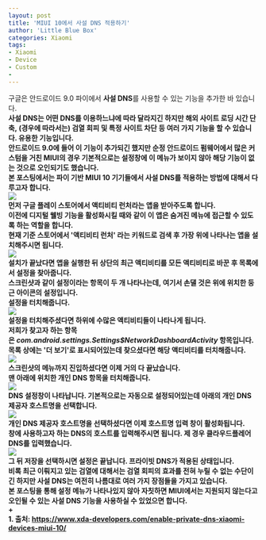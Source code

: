 ```yaml
---
layout: post
title: 'MIUI 10에서 사설 DNS 적용하기'
author: 'Little Blue Box'
categories: Xiaomi
tags:
- Xiaomi
- Device
- Custom
- 
---
```



<script> location.href='https://cafe.naver.com/develoid/857169' ; </script>

<div><div><div><div>구글은 안드로이드 9.0 파이에서&nbsp;<b>사설 DNS</b>를 사용할 수 있는 기능을 추가한 바 있습니다.</div><div><b></div><div>사설 DNS는 어떤 DNS를 이용하느냐에 따라 달라지긴 하지만&nbsp;<b>해외 사이트 로딩 시간 단축</b>,&nbsp;<b>(경우에 따라서는) 검열 회피 및 특정 사이트 차단</b>&nbsp;등 여러 가지 기능을 할 수 있습니다. 유용한 기능입니다.</div><div><b></div><div>안드로이드 9.0에 들어 이 기능이 추가되긴 했지만&nbsp;<b>순정 안드로이드 펌웨어에서 많은 커스텀을 거친 MIUI의 경우 기본적으로는 설정창에 이 메뉴가 보이지 않아 해당 기능이 없는 것으로 오인되기도 했습니다</b>.</div><div><b></div><div>본 포스팅에서는&nbsp;<b>파이 기반 MIUI 10 기기들에서 사설 DNS를 적용하는 방법</b>에 대해서 다루고자 합니다.</div><div><b></div><div><img src="https://cafeptthumb-phinf.pstatic.net/MjAxOTAzMTBfMjYx/MDAxNTUyMjIyMTY2MDkw.89qsN-qx-47N8q5QW3TSoNXl1yee9IGB3E7xWZI5W4Ug.bW2zfoUr1V5mmG0av0D4p0vVpcebykQEsP8orvZ2T_sg.PNG.samsani/Screenshot_2019-03-10-21-11-14-913_com.android.vending.png?type=w740"><b></div><div><b></div><div>먼저 구글 플레이 스토어에서&nbsp;<b>액티비티 런처</b>라는 앱을 받아주도록 합니다.</div><div><b></div><div>이전에 디지털 웰빙 기능을 활성화시킬 때와 같이 이 앱은 숨겨진 메뉴에 접근할 수 있도록 하는 역할을 합니다.</div><div><b></div><div><b>현재 기준 스토어에서 '액티비티 런처' 라는 키워드로 검색 후 가장 위에 나타나는 앱을 설치해주시면 됩니다</b>.</div></div></div><div><div><b></div><div><img src="https://cafeptthumb-phinf.pstatic.net/MjAxOTAzMTBfMTg0/MDAxNTUyMjIyMTgyMjE4.jXS-lQhFXoYhVGxx9pSVDYndn3TSi8BXIrln3kcYIFQg.6pkmnM_BznGiOpq1g0fGNk9sOpbUxn1nL6ERjHtbbdIg.PNG.samsani/Screenshot_2019-03-10-21-13-03-139_de.szalkowski.activitylauncher.png?type=w740"><b></div><div><b></div><div>설치가 끝났다면 앱을 실행한 뒤 상단의 최근 액티비티를 모든 액티비티로 바꾼 후 목록에서 설정을 찾아줍니다.</div><div><b></div><div>스크린샷과 같이 설정이라는 항목이 두 개 나타나는데,&nbsp;<b>여기서 손댈 것은 위에 위치한 둥근 아이콘의 설정입니다</b>.</div><div><b></div><div><b>설정을 터치해줍니다</b>.</div><div><b></div><div><img src="https://cafeptthumb-phinf.pstatic.net/MjAxOTAzMTBfMjI1/MDAxNTUyMjIyMjAwNzg4.NNotdIm3lQSdEnDt3Sj8axInCzH64JFkivtPJqM9fT8g.zT5L0GRQ91swv1Qv2t74uVQfkpHgzA1VJ3JtuvfTchcg.PNG.samsani/Screenshot_2019-03-10-21-13-47-749_de.szalkowski.activitylauncher.png?type=w740"><b></div><div><b></div><div>설정을 터치해주셨다면 하위에 수많은 액티비티들이 나타나게 됩니다.</div><div><b></div><div>저희가 찾고자 하는 항목은&nbsp;<b><i>com.android.settings.Settings$NetworkDashboardActivity</i></b>&nbsp;항목입니다.</div><div><b></div><div>목록 상에는 '<b>더 보기</b>'로 표시되어있는데 찾으셨다면&nbsp;<b>해당 액티비티를 터치해줍니다</b>.</div><div><b></div><div><img src="https://cafeptthumb-phinf.pstatic.net/MjAxOTAzMTBfMTk5/MDAxNTUyMjIyMjc1Mzk2.6WwhiZ9oCbZ7fQKuM4wPA-gbDbN3XsI4NB1Xv_-KYm0g.m1imHHCtjxQpyKvGwoQWLoOS5oXNZe8hPbCHbVBMWRsg.PNG.samsani/Screenshot_2019-03-10-21-14-44-991_com.android.settings.png?type=w740"><b></div><div><b></div><div>스크린샷의 메뉴까지 진입하셨다면 이제 거의 다 끝났습니다.</div><div><b></div><div>맨 아래에 위치한&nbsp;<b>개인 DNS 항목을 터치해줍니다</b>.</div><div><b></div><div><img src="https://cafeptthumb-phinf.pstatic.net/MjAxOTAzMTBfNTEg/MDAxNTUyMjIyMjk2NjMx.hp2AfsR0nI4pMBd1SKqAUp6rkoJq-dz8XOaqusjPIQsg.Os2aiw795bAnDv-08y1Rbjx2QVPz_C7O1sv7llGts-Ug.PNG.samsani/Screenshot_2019-03-10-21-16-17-181_com.android.settings.png?type=w740"><b></div><div><b></div><div>DNS 설정창이 나타납니다. 기본적으로는 자동으로 설정되어있는데&nbsp;<b>아래의 개인 DNS 제공자 호스트명을 선택합니다</b>.</div><div><b></div><div><img src="https://cafeptthumb-phinf.pstatic.net/MjAxOTAzMTBfMTA3/MDAxNTUyMjIyMzE2NzE5.5Ox2cQf9bFdcx9Kl7Ambg2R65_fpG9eKzOgSKU9x1dsg._nAehbaHoty3qsxOBW6QDqS00iUy7N3xguZV3srkbSwg.PNG.samsani/Screenshot_2019-03-10-21-22-51-154_com.android.settings.png?type=w740"><b></div><div><b></div><div>개인 DNS 제공자 호스트명을 선택하셨다면 이제 호스트명 입력 창이 활성화됩니다.</div><div><b></div><div>창에&nbsp;<b>사용하고자 하는 DNS의 호스트를 입력해주시면 됩니다</b>. 제 경우 클라우드플레어 DNS를 입력했습니다.</div><div><b></div><div><img src="https://cafeptthumb-phinf.pstatic.net/MjAxOTAzMTBfMTc4/MDAxNTUyMjIyMzMyMzUz.4TqUKiOcCMuWq2AWoGLeXA4jgAZO655NeOICh5H_NxMg.Bp3Bag7FCiJVSUL_s_VLeYwpC0J-yxs6KFzB6L9_Uugg.PNG.samsani/Screenshot_2019-03-10-21-22-55-782_com.android.settings.png?type=w740"><b></div><div><b></div><div>그 뒤 저장을 선택하시면 설정은 끝납니다. 프라이빗 DNS가 적용된 상태입니다.</div><div><b></div><div><b></div><div>비록 최근 이뤄지고 있는 검열에 대해서는 검열 회피의 효과를 전혀 누릴 수 없는 수단이긴 하지만 사설 DNS는 여전히 나름대로 여러 가지 장점들을 가지고 있습니다.</div><div><b></div><div>본 포스팅을 통해 설정 메뉴가 나타나있지 않아 자칫하면 MIUI에서는 지원되지 않는다고 오인될 수 있는 사설 DNS 기능을 사용하실 수 있었으면 합니다.</div><div><b></div><div><b></div><div>+</div><div><b></div><div>1. 출처:&nbsp;<a href="https://www.xda-developers.com/enable-private-dns-xiaomi-devices-miui-10/">https://www.xda-developers.com/enable-private-dns-xiaomi-devices-miui-10/</a></div></div></div>
